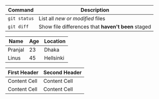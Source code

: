 | Command | Description |
| --- | --- |
| `git status` | List all *new or modified* files |
| `git diff` | Show file differences that **haven't been** staged |

| Name | Age | Location |
| ---- | --- | ------- |
| Pranjal | 23 | Dhaka |
| Linus | 45 | Hellsinki |

| First Header  | Second Header |
| ------------- | ------------- |
| Content Cell  | Content Cell  |
| Content Cell  | Content Cell  |
